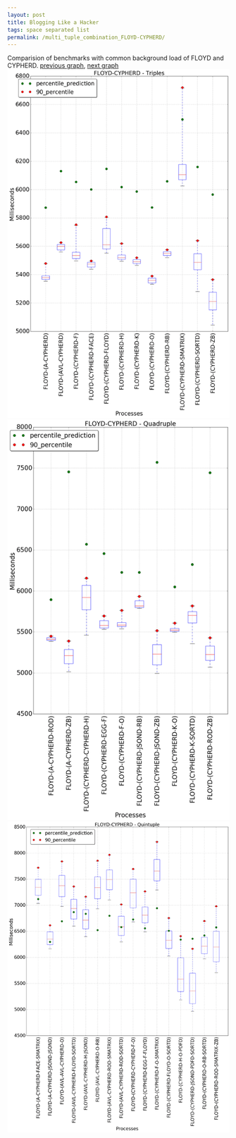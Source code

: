 ```yaml
---
layout: post
title: Blogging Like a Hacker
tags: space separated list
permalink: /multi_tuple_combination_FLOYD-CYPHERD/
---
```


Comparision of benchmarks with common background load of FLOYD and CYPHERD.
[previous graph](./multi_tuple_combination_FLOYD-A/), [next graph](./multi_tuple_combination_FLOYD-EGG/)
<img src="./images/triple/FLOYD/FLOYD-CYPHERD_box.png" alt="graph figure"><img src="./images/quadruple/FLOYD/FLOYD-CYPHERD_box.png" alt="graph figure"><img src="./images/quintuple/FLOYD/FLOYD-CYPHERD_box.png" alt="graph figure">